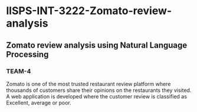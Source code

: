 # llSPS-INT-3222-Zomato-review-analysis
## Zomato review analysis using Natural Language Processing
### TEAM-4

Zomato is one of the most trusted restaurant review platform where thousands of customers share their opinions on the restaurants they visited.
A web application is developed where the customer review is classified as Excellent, average or poor.


